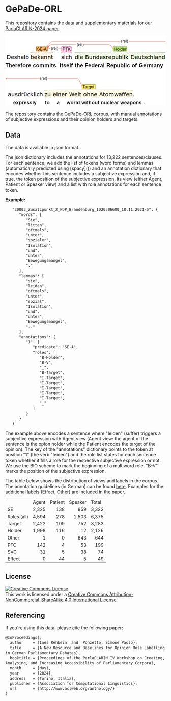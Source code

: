 # GePaDe-ORL

This repository contains the data and supplementary materials for our [ParlaCLARIN-2024 paper](https://github.com/umanlp/spkatt/blob/master/docs/parlaclarin-2024-rehbein-ponzetto-ORL.pdf).

![Annotation example](example.png)


The repository contains the GePaDe-ORL corpus, with manual annotations of subjective expressions and their opinion holders and targets.

## Data

<p>The data is available in json format.</p>

<p>The json dictionary includes the annotations for 13,222 sentences/clauses. For each sentence, we add the list of tokens (word forms) and lemmas (automatically predicted using [spacy]()) and an annotation dictionary that encodes whether this sentence includes a subjective expression and, if true, the token position of the subjective expression, its view (either Agent, Patient or Speaker view) and a list with role annotations for each sentence token.
</p>

<p><b>Example:</b></p>

```
   "20003_Zusatzpunkt_2_FDP_Brandenburg_ID20306600_18.11.2021-5": {
      "words": [
         "Sie",
         "litten",
         "oftmals",
         "unter",
         "sozialer",
         "Isolation",
         "und",
         "unter",
         "Bewegungsmangel",
         "."
      ],
      "lemmas": [
         "sie",
         "leiden",
         "oftmals",
         "unter",
         "sozial",
         "Isolation",
         "und",
         "unter",
         "Bewegungsmangel",
         "--"
      ],
      "annotations": {
         "1": {
            "predicate": "SE-A",
            "roles": [
               "B-Holder",
               "B-V",
               "_",
               "B-Target",
               "I-Target",
               "I-Target",
               "I-Target",
               "I-Target",
               "I-Target",
               "_"
            ]
         }
      }
   }
```

The example above encodes a sentence where "leiden" (suffer) triggers a subjective expression with Agent view (Agent view: the agent of the sentence is the opion holder while the Patient encodes the target of the opinion).
The key of the "annotations" dictionary points to the token at position "1" (the verb "leiden") and the role list states for each sentence token whether it fills a role for the respective subjective expression or not.
We use the BIO scheme to mark the beginning of a multiword role. "B-V" marks the position of the subjective expression.

The table below shows the distribution of views and labels in the corpus.
The annotation guidelines (in German) can be found [here](https://github.com/umanlp/spkatt/blob/master/docs/Annotation_Guidelines_ORL_German.pdf).
Examples for the additional labels (Effect, Other) are included in the [paper](https://github.com/umanlp/spkatt/blob/master/docs/parlaclarin-2024-rehbein-ponzetto-ORL.pdf).

<table text-align="right">
<th align="right">
<td>Agent</td>
<td>Patient</td>
<td>Speaker</td>
<td>Total</td>
</th>
<tr align="right">
<td align="left">SE</td><td>2,325</td><td>138</td><td>859</td><td>3,322</td>
</tr>
<tr align="right">
<td align="left">Roles (all)</td><td>4,594</td><td>278</td><td>1,503</td><td>6,375</td>
</tr>
<tr align="right">
<td align="left">Target</td><td>2,422</td><td> 109</td><td> 752</td><td> 3,283</td>
</tr>
<tr align="right">
<td align="left">Holder</td><td> 1,998</td><td> 116</td><td> 12</td><td> 2,126</td>
</tr>
<tr align="right">
<td align="left">Other</td><td> 1</td><td> 0</td><td> 643</td><td> 644</td>
</tr>
<tr align="right">
<td align="left">PTC</td><td> 142</td><td> 4</td><td> 53</td><td> 199</td>
</tr>
<tr align="right">
<td align="left">SVC</td><td> 31</td><td> 5</td><td> 38</td><td> 74</td>
</tr>
<tr align="right">
<td align="left">Effect</td><td> 0</td><td> 44</td><td> 5</td><td> 49</td>
</tr>
</table> 

## License

<a rel="license" href="http://creativecommons.org/licenses/by-nc-sa/4.0/"><img alt="Creative Commons License" style="border-width:0" src="https://i.creativecommons.org/l/by-nc-sa/4.0/88x31.png" /></a><br />This work is licensed under a <a rel="license" href="http://creativecommons.org/licenses/by-nc-sa/4.0/">Creative Commons Attribution-NonCommercial-ShareAlike 4.0 International License</a>.

## Referencing

If you're using this data, please cite the following paper: 

```
@InProceedings{,
  author    = {Ines Rehbein  and  Ponzetto, Simone Paolo},
  title     = {A New Resource and Baselines for Opinion Role Labelling in German Parliamentary Debates},
  booktitle = {Proceedings of the ParlaCLARIN IV Workshop on Creating, Analysing, and Increasing Accessibility of Parliamentary Corpora},
  month     = {May},
  year      = {2024},
  address   = {Torino, Italia},
  publisher = {Association for Computational Linguistics},
  url       = {http://www.aclweb.org/anthology/}
}
```










